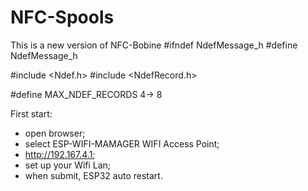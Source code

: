 # NFC-Spools
This is a new version of NFC-Bobine
#ifndef NdefMessage_h
#define NdefMessage_h

#include <Ndef.h>
#include <NdefRecord.h>

#define MAX_NDEF_RECORDS 4-> 8

First start:
- open browser;
- select ESP-WIFI-MAMAGER WIFI Access Point;
- http://192.167.4.1;
- set up your Wifi Lan;
- when submit, ESP32 auto restart.
